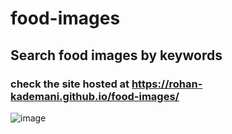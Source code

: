 # food-images
## Search food images by keywords
### check the site hosted at https://rohan-kademani.github.io/food-images/

![image](https://user-images.githubusercontent.com/59528017/128847529-95716720-5d28-49bc-ae5f-977a4e17091a.png)

